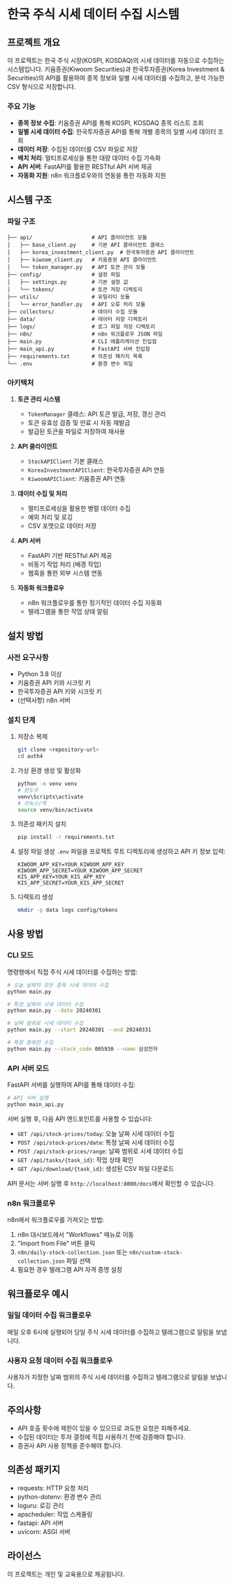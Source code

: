# 한국 주식 시세 데이터 수집 시스템

## 프로젝트 개요

이 프로젝트는 한국 주식 시장(KOSPI, KOSDAQ)의 시세 데이터를 자동으로 수집하는 시스템입니다. 키움증권(Kiwoom Securities)과 한국투자증권(Korea Investment & Securities)의 API를 활용하여 종목 정보와 일별 시세 데이터를 수집하고, 분석 가능한 CSV 형식으로 저장합니다.

### 주요 기능

- **종목 정보 수집**: 키움증권 API를 통해 KOSPI, KOSDAQ 종목 리스트 조회
- **일별 시세 데이터 수집**: 한국투자증권 API를 통해 개별 종목의 일별 시세 데이터 조회
- **데이터 저장**: 수집된 데이터를 CSV 파일로 저장
- **배치 처리**: 멀티프로세싱을 통한 대량 데이터 수집 가속화
- **API 서버**: FastAPI를 활용한 RESTful API 서버 제공
- **자동화 지원**: n8n 워크플로우와의 연동을 통한 자동화 지원

## 시스템 구조

### 파일 구조

```
├── api/                   # API 클라이언트 모듈
│   ├── base_client.py     # 기본 API 클라이언트 클래스
│   ├── korea_investment_client.py  # 한국투자증권 API 클라이언트
│   ├── kiwoom_client.py   # 키움증권 API 클라이언트
│   └── token_manager.py   # API 토큰 관리 모듈
├── config/                # 설정 파일
│   ├── settings.py        # 기본 설정 값
│   └── tokens/            # 토큰 저장 디렉토리
├── utils/                 # 유틸리티 모듈
│   └── error_handler.py   # API 오류 처리 모듈
├── collectors/            # 데이터 수집 모듈
├── data/                  # 데이터 저장 디렉토리
├── logs/                  # 로그 파일 저장 디렉토리
├── n8n/                   # n8n 워크플로우 JSON 파일
├── main.py                # CLI 애플리케이션 진입점
├── main_api.py            # FastAPI 서버 진입점
├── requirements.txt       # 의존성 패키지 목록
└── .env                   # 환경 변수 파일
```

### 아키텍처

1. **토큰 관리 시스템**
   - `TokenManager` 클래스: API 토큰 발급, 저장, 갱신 관리
   - 토큰 유효성 검증 및 만료 시 자동 재발급
   - 발급된 토큰을 파일로 저장하여 재사용

2. **API 클라이언트**
   - `StockAPIClient` 기본 클래스
   - `KoreaInvestmentAPIClient`: 한국투자증권 API 연동
   - `KiwoomAPIClient`: 키움증권 API 연동

3. **데이터 수집 및 처리**
   - 멀티프로세싱을 활용한 병렬 데이터 수집
   - 예외 처리 및 로깅
   - CSV 포맷으로 데이터 저장

4. **API 서버**
   - FastAPI 기반 RESTful API 제공
   - 비동기 작업 처리 (배경 작업)
   - 웹훅을 통한 외부 시스템 연동

5. **자동화 워크플로우**
   - n8n 워크플로우를 통한 정기적인 데이터 수집 자동화
   - 텔레그램을 통한 작업 상태 알림

## 설치 방법

### 사전 요구사항

- Python 3.8 이상
- 키움증권 API 키와 시크릿 키
- 한국투자증권 API 키와 시크릿 키
- (선택사항) n8n 서버

### 설치 단계

1. 저장소 복제
   ```bash
   git clone <repository-url>
   cd auth4
   ```

2. 가상 환경 생성 및 활성화
   ```bash
   python -m venv venv
   # 윈도우
   venv\Scripts\activate
   # 리눅스/맥
   source venv/bin/activate
   ```

3. 의존성 패키지 설치
   ```bash
   pip install -r requirements.txt
   ```

4. 설정 파일 생성
   `.env` 파일을 프로젝트 루트 디렉토리에 생성하고 API 키 정보 입력:
   ```
   KIWOOM_APP_KEY=YOUR_KIWOOM_APP_KEY
   KIWOOM_APP_SECRET=YOUR_KIWOOM_APP_SECRET
   KIS_APP_KEY=YOUR_KIS_APP_KEY
   KIS_APP_SECRET=YOUR_KIS_APP_SECRET
   ```

5. 디렉토리 생성
   ```bash
   mkdir -p data logs config/tokens
   ```

## 사용 방법

### CLI 모드

명령행에서 직접 주식 시세 데이터를 수집하는 방법:

```bash
# 오늘 날짜의 모든 종목 시세 데이터 수집
python main.py

# 특정 날짜의 시세 데이터 수집
python main.py --date 20240301

# 날짜 범위로 시세 데이터 수집
python main.py --start 20240301 --end 20240331

# 특정 종목만 수집
python main.py --stock_code 005930 --name 삼성전자
```

### API 서버 모드

FastAPI 서버를 실행하여 API를 통해 데이터 수집:

```bash
# API 서버 실행
python main_api.py
```

서버 실행 후, 다음 API 엔드포인트를 사용할 수 있습니다:

- `GET /api/stock-prices/today`: 오늘 날짜 시세 데이터 수집
- `POST /api/stock-prices/date`: 특정 날짜 시세 데이터 수집
- `POST /api/stock-prices/range`: 날짜 범위로 시세 데이터 수집
- `GET /api/tasks/{task_id}`: 작업 상태 확인
- `GET /api/download/{task_id}`: 생성된 CSV 파일 다운로드

API 문서는 서버 실행 후 `http://localhost:8000/docs`에서 확인할 수 있습니다.

### n8n 워크플로우

n8n에서 워크플로우를 가져오는 방법:

1. n8n 대시보드에서 "Workflows" 메뉴로 이동
2. "Import from File" 버튼 클릭
3. `n8n/daily-stock-collection.json` 또는 `n8n/custom-stock-collection.json` 파일 선택
4. 필요한 경우 텔레그램 API 자격 증명 설정

## 워크플로우 예시

### 일일 데이터 수집 워크플로우

매일 오후 6시에 실행되어 당일 주식 시세 데이터를 수집하고 텔레그램으로 알림을 보냅니다.

### 사용자 요청 데이터 수집 워크플로우

사용자가 지정한 날짜 범위의 주식 시세 데이터를 수집하고 텔레그램으로 알림을 보냅니다.

## 주의사항

- API 호출 횟수에 제한이 있을 수 있으므로 과도한 요청은 피해주세요.
- 수집된 데이터는 투자 결정에 직접 사용하기 전에 검증해야 합니다.
- 증권사 API 사용 정책을 준수해야 합니다.

## 의존성 패키지

- requests: HTTP 요청 처리
- python-dotenv: 환경 변수 관리
- loguru: 로깅 관리
- apscheduler: 작업 스케줄링
- fastapi: API 서버
- uvicorn: ASGI 서버

## 라이선스

이 프로젝트는 개인 및 교육용으로 제공됩니다. 
